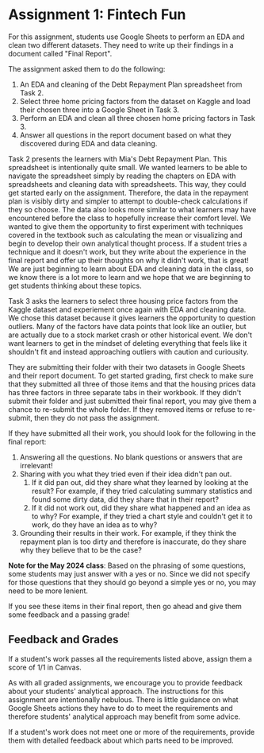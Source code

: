# Assignment 1: Fintech Fun

For this assignment, students use Google Sheets to perform an EDA and clean two different datasets. They need to write up their findings in a document called "Final Report".

The assignment asked them to do the following:

1. An EDA and cleaning of the Debt Repayment Plan spreadsheet from Task 2.
1. Select three home pricing factors from the dataset on Kaggle and load their chosen three into a Google Sheet in Task 3.
1. Perform an EDA and clean all three chosen home pricing factors in Task 3.
1. Answer all questions in the report document based on what they discovered during EDA and data cleaning.

Task 2 presents the learners with Mia's Debt Repayment Plan. This spreadsheet is intentionally quite small. We wanted learners to be able to navigate the spreadsheet simply by reading the chapters on EDA with spreadsheets and cleaning data with spreadsheets. This way, they could get started early on the assignment. Therefore, the data in the repayment plan is visibly dirty and simpler to attempt to double-check calculations if they so choose. The data also looks more similar to what learners may have encountered before the class to hopefully increase their comfort level. We wanted to give them the opportunity to first experiment with techniques covered in the textbook such as calculating the mean or visualizing and begin to develop their own analytical thought process. If a student tries a technique and it doesn't work, but they write about the experience in the final report and offer up their thoughts on why it didn't work, that is great! We are just beginning to learn about EDA and cleaning data in the class, so we know there is a lot more to learn and we hope that we are beginning to get students thinking about these topics.

Task 3 asks the learners to select three housing price factors from the Kaggle dataset and experiement once again with EDA and cleaning data. We chose this dataset because it gives learners the opportunity to question outliers. Many of the factors have data points that look like an outlier, but are actually due to a stock market crash or other historical event. We don't want learners to get in the mindset of deleting everything that feels like it shouldn't fit and instead approaching outliers with caution and curiousity. 

They are submitting their folder with their two datasets in Google Sheets and their report document. To get started grading, first check to make sure that they submitted all three of those items and that the housing prices data has three factors in three separate tabs in their workbook. If they didn't submit their folder and just submitted their final report, you may give them a chance to re-submit the whole folder. If they removed items or refuse to re-submit, then they do not pass the assignment.

If they have submitted all their work, you should look for the following in the final report:

1. Answering all the questions. No blank questions or answers that are irrelevant!
1. Sharing with you what they tried even if their idea didn't pan out.
   1. If it did pan out, did they share what they learned by looking at the result? For example, if they tried calculating summary statistics and found some dirty data, did they share that in their report?
   1. If it did not work out, did they share what happened and an idea as to why? For example, if they tried a chart style and couldn't get it to work, do they have an idea as to why?
1. Grounding their results in their work. For example, if they think the repayment plan is too dirty and therefore is inaccurate, do they share why they believe that to be the case?

**Note for the May 2024 class**: Based on the phrasing of some questions, some students may just answer with a yes or no. Since we did not specify for those questions that they should go beyond a simple yes or no, you may need to be more lenient.

If you see these items in their final report, then go ahead and give them some feedback and a passing grade!

## Feedback and Grades

If a student's work passes all the requirements listed above, assign them a score of 1/1 in Canvas.

As with all graded assignments, we encourage you to provide feedback about your students' analytical approach. The instructions for this assignment are intentionally nebulous. There is little guidance on what Google Sheets actions they have to do to meet the requirements and therefore students' analytical approach may benefit from some advice.

If a student's work does not meet one or more of the requirements, provide them with detailed feedback about which parts need to be improved.

